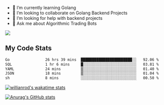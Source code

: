 
- 🌱 I’m currently learning Golang
- 👯 I’m looking to collaborate on Golang Backend Projects
- 🤔 I’m looking for help with backend projects
- 💬 Ask me about Algorithmic Trading Bots

![](https://github-profile-trophy.vercel.app/?username=kevinbarrero)

## My Code Stats

<!--START_SECTION:waka-->

```txt
Go                26 hrs 39 mins  ███████████████████████░░   92.06 %
SQL               1 hr 6 mins     █░░░░░░░░░░░░░░░░░░░░░░░░   03.81 %
YAML              24 mins         ▒░░░░░░░░░░░░░░░░░░░░░░░░   01.40 %
JSON              18 mins         ▒░░░░░░░░░░░░░░░░░░░░░░░░   01.04 %
sh                8 mins          ░░░░░░░░░░░░░░░░░░░░░░░░░   00.50 %
```

<!--END_SECTION:waka-->

[![willianrod's wakatime stats](https://github-readme-stats.vercel.app/api/wakatime?username=holdandup&layout=compact&theme=react&custom_title=Wakatime%20All%20Time%20Stats&langs_count=8)](https://github.com/anuraghazra/github-readme-stats)

[![Anurag's GitHub stats](https://github-readme-stats.vercel.app/api?username=Kevinbarrero)](https://github.com/anuraghazra/github-readme-stats)




